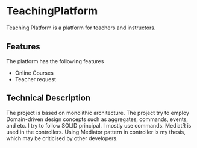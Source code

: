 # TeachingPlatform

Teaching Platform is a platform for teachers and instructors. 

## Features
The platform has the following features
- Online Courses
- Teacher request

## Technical Description

The project is based on monolithic architecture. 
The project try to employ Domain-driven design concepts such as aggregates, commands, events, and etc.
I try to follow SOLID principal.
I mostly use commands. MediatR is used in the controllers. Using Mediator pattern in controller is my thesis, which may be criticised by other developers.
